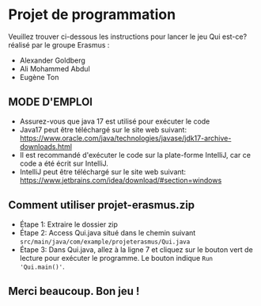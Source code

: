 # Projet de programmation
Veuillez trouver ci-dessous les instructions pour lancer le jeu Qui est-ce? réalisé par le groupe Erasmus :
* Alexander Goldberg
* Ali Mohammed Abdul
* Eugène Ton


## MODE D'EMPLOI
* Assurez-vous que java 17 est utilisé pour exécuter le code
* Java17 peut être téléchargé sur le site web suivant: https://www.oracle.com/java/technologies/javase/jdk17-archive-downloads.html
* Il est recommandé d'exécuter le code sur la plate-forme IntelliJ, car ce code a été écrit sur IntelliJ.
* IntelliJ peut être téléchargé sur le site web suivant: https://www.jetbrains.com/idea/download/#section=windows


## Comment utiliser projet-erasmus.zip
* Étape 1: Extraire le dossier zip
* Étape 2: Access Qui.java situé dans le chemin suivant `src/main/java/com/example/projeterasmus/Qui.java`
* Étape 3: Dans Qui.java, allez à la ligne 7 et cliquez sur le bouton vert de lecture pour exécuter le programme. Le bouton indique `Run 'Qui.main()'`.

## Merci beaucoup. Bon jeu !



